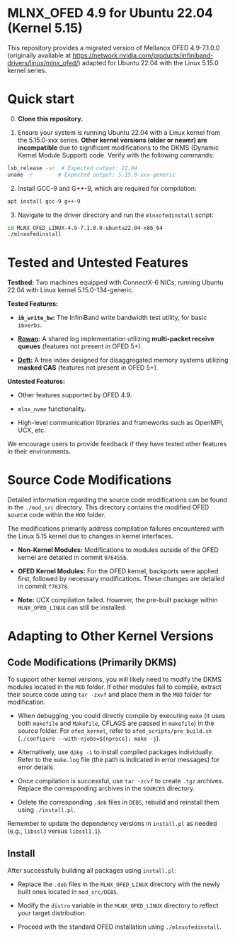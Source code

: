# MLNX_OFED 4.9 for Ubuntu 22.04 (Kernel 5.15)

This repository provides a migrated version of Mellanox OFED 4.9-7.1.0.0 (originally available at https://network.nvidia.com/products/infiniband-drivers/linux/mlnx_ofed/) adapted for Ubuntu 22.04 with the Linux 5.15.0 kernel series.

# Quick start

0. **Clone this repository.**

1. Ensure your system is running Ubuntu 22.04 with a Linux kernel from the 5.15.0-xxx series.  **Other kernel versions (older or newer) are incompatible** due to significant modifications to the DKMS (Dynamic Kernel Module Support) code.  Verify with the following commands:

```bash
lsb_release -sr  # Expected output: 22.04
uname -r        # Expected output: 5.15.0-xxx-generic
```

2. Install GCC-9 and G++-9, which are required for compilation:

```bash
apt install gcc-9 g++-9
```

3. Navigate to the driver directory and run the `mlnxofedinstall` script:

```bash
cd MLNX_OFED_LINUX-4.9-7.1.0.0-ubuntu22.04-x86_64
./mlnxofedinstall
```

# Tested and Untested Features

**Testbed:** Two machines equipped with ConnectX-6 NICs, running Ubuntu 22.04 with Linux kernel 5.15.0-134-generic.

**Tested Features:**

* **`ib_write_bw`:**  The InfiniBand write bandwidth test utility, for basic `ibverbs`.

* **[Rowan](https://github.com/thustorage/rowan):** A shared log implementation utilizing **multi-packet receive queues** (features not present in OFED 5+).

* **[Deft](https://github.com/thustorage/deft):** A tree index designed for disaggregated memory systems utilizing **masked CAS** (features not present in OFED 5+).

**Untested Features:**

* Other features supported by OFED 4.9.

* `mlnx_nvme` functionality.

* High-level communication libraries and frameworks such as OpenMPI, UCX, etc.

We encourage users to provide feedback if they have tested other features in their environments.

# Source Code Modifications

Detailed information regarding the source code modifications can be found in the `./mod_src` directory. 
This directory contains the modified OFED source code within the `MOD` folder.

The modifications primarily address compilation failures encountered with the Linux 5.15 kernel due to changes in kernel interfaces.

* **Non-Kernel Modules:** Modifications to modules outside of the OFED kernel are detailed in commit `976455b`.

* **OFED Kernel Modules:**  For the OFED kernel, backports were applied first, followed by necessary modifications. These changes are detailed in commit `f76378`.

* **Note:** UCX compilation failed.  However, the pre-built package within `MLNX_OFED_LINUX` can still be installed.

# Adapting to Other Kernel Versions

## Code Modifications (Primarily DKMS)

To support other kernel versions, you will likely need to modify the DKMS modules located in the `MOD` folder.
If other modules fail to compile, extract their source code using `tar -zxvf` and place them in the `MOD` folder for modification.

* When debugging, you could directly compile by executing `make` (it uses both `makefile` and `Makefile`, CFLAGS are passed in `makefile`) in the source folder. For `ofed_kernel`, refer to `ofed_scripts/pre_build.sh` (`./configure --with-njobs=${nprocs}; make -j`).

* Alternatively, use `dpkg -i` to install compiled packages individually. Refer to the `make.log` file (the path is indicated in error messages) for error details.

* Once compilation is successful, use `tar -zcvf` to create `.tgz` archives. Replace the corresponding archives in the `SOURCES` directory.

* Delete the corresponding `.deb` files in `DEBS`, rebuild and reinstall them using `./install.pl`.

Remember to update the dependency versions in `install.pl` as needed (e.g., `libssl3` versus `libssl1.1`).

## Install

After successfully building all packages using `install.pl`:

* Replace the `.deb` files in the `MLNX_OFED_LINUX` directory with the newly built ones located in `mod_src/DEBS`.

* Modify the `distro` variable in the `MLNX_OFED_LINUX` directory to reflect your target distribution.

* Proceed with the standard OFED installation using `./mlnxofedinstall`.